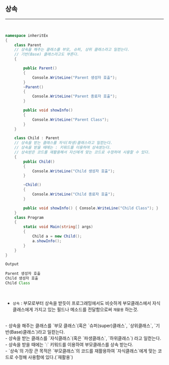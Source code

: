 ## 상속
----------------------------------------------------------------

<br />

```csharp
namespace inheritEx
{
    class Parent
    // 상속을 해주는 클래스를 부모, 슈퍼, 상위 클래스라고 일컫는다.
    // 기반(Base) 클래스라고도 부른다.
    {

        public Parent()
        {
            Console.WriteLine("Parent 생성자 호출");
        }
        ~Parent()
        {
            Console.WriteLine("Parent 종료자 호출");
        }

        public void showInfo()
        {
            Console.WriteLine("Parent Class");
        }
    }

    class Child : Parent
    // 상속을 받는 클래스를 자식(파생)클래스라고 일컫는다.
    // 상속을 받을 때에는 : 키워드를 이용하여 상속받는다.
    // 상속받은 코드를 재활용해서 자신에게 맞는 코드로 수정하여 사용할 수 있다.
    {
        public Child()
        {
            Console.WriteLine("Child 생성자 호출");
        }

        ~Child()
        {
            Console.WriteLine("Child 종료자 호출");
        }

        public void showInfo() { Console.WriteLine("Child Class"); }
    }
    class Program
    {
        static void Main(string[] args)
        {
            Child a = new Child();
            a.showInfo();
        }
    }
}
```
```java
Output
          
Parent 생성자 호출
Child 생성자 호출
Child Class
```
<br />

- `상속` : 부모로부터 상속을 받듯이 프로그래밍에서도 비슷하게 부모클래스에서 자식클래스에게 가지고 있는 필드나 메소드를 전달함으로써 `재활용` 하는것.
<br />
- 상속을 해주는 클래스를 `부모 클래스`(혹은 `슈퍼(super)클래스`, `상위클래스`, `기반(Base)클래스`)라고 일컫는다.
<br />
- 상속을 받는 클래스를 `자식클래스`(혹은 `파생클래스`, `하위클래스`) 라고 일컫는다.
<br />
- 상속을 받을 때에는 `:` 키워드를 이용하여 부모클래스를 상속 받는다.
<br />
- `상속`의 가장 큰 목적은 `부모클래스`의 코드를 재활용하여 `자식클래스`에게 맞는 코드로 수정해 사용함에 있다.(`재활용`)